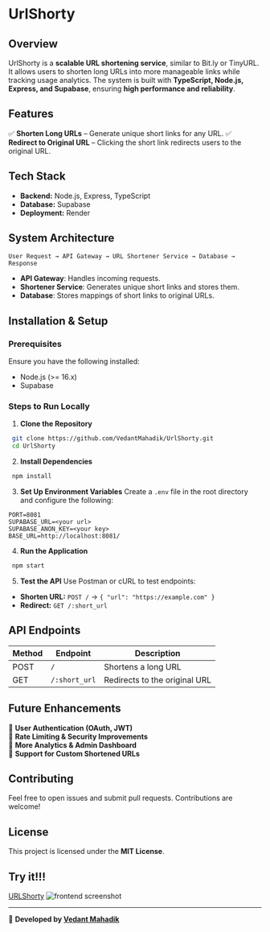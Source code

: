 # UrlShorty

## Overview
UrlShorty is a **scalable URL shortening service**, similar to Bit.ly or TinyURL. It allows users to shorten long URLs into more manageable links while tracking usage analytics. The system is built with **TypeScript, Node.js, Express, and Supabase**, ensuring **high performance and reliability**.

## Features
✅ **Shorten Long URLs** – Generate unique short links for any URL.
✅ **Redirect to Original URL** – Clicking the short link redirects users to the original URL.

## Tech Stack
- **Backend:** Node.js, Express, TypeScript
- **Database:** Supabase
- **Deployment:** Render

## System Architecture
```
User Request → API Gateway → URL Shortener Service → Database → Response
```
- **API Gateway**: Handles incoming requests.
- **Shortener Service**: Generates unique short links and stores them.
- **Database**: Stores mappings of short links to original URLs.

## Installation & Setup
### Prerequisites
Ensure you have the following installed:
- Node.js (>= 16.x)
- Supabase

### Steps to Run Locally
1. **Clone the Repository**
```sh
 git clone https://github.com/VedantMahadik/UrlShorty.git
 cd UrlShorty
```
2. **Install Dependencies**
```sh
 npm install
```
3. **Set Up Environment Variables**
Create a `.env` file in the root directory and configure the following:
```
PORT=8081
SUPABASE_URL=<your url>
SUPABASE_ANON_KEY=<your key>
BASE_URL=http://localhost:8081/

```
4. **Run the Application**
```sh
 npm start
```

5. **Test the API**
Use Postman or cURL to test endpoints:
- **Shorten URL:** `POST /` → `{ "url": "https://example.com" }`
- **Redirect:** `GET /:short_url`

## API Endpoints
| Method | Endpoint | Description |
|--------|------------|---------------------------|
| POST | `/` | Shortens a long URL |
| GET | `/:short_url` | Redirects to the original URL |



## Future Enhancements
🔹 **User Authentication (OAuth, JWT)**  
🔹 **Rate Limiting & Security Improvements**  
🔹 **More Analytics & Admin Dashboard**  
🔹 **Support for Custom Shortened URLs**  

## Contributing
Feel free to open issues and submit pull requests. Contributions are welcome!

## License
This project is licensed under the **MIT License**.

## Try it!!!
[URLShorty](https://url-shorty-frontend.vercel.app/)
![frontend screenshot](https://github.com/user-attachments/assets/4b95b7bd-446a-4d73-af82-d4a42454de65)

---
🚀 **Developed by [Vedant Mahadik](https://github.com/VedantMahadik)**

